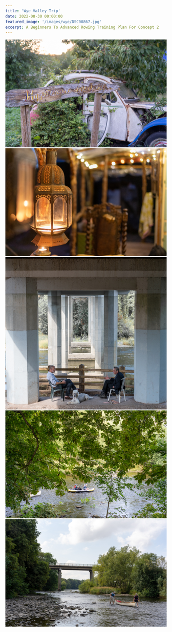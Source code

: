 ```yaml
---
title: 'Wye Valley Trip'
date: 2022-08-30 00:00:00
featured_image: '/images/wye/DSC00867.jpg'
excerpt: A Beginners To Advanced Rowing Training Plan For Concept 2
---
```


<div class="gallery" data-columns="3">
    <img src="/images/wye/DSC00877.jpg">
    <img src="/images/wye/DSC00893.jpg">
    <img src="/images/wye/DSC01021.jpg">
    <img src="/images/wye/DSC01022.jpg">
    <img src="/images/wye/DSC01026.jpg">
</div>
</div>
</div>